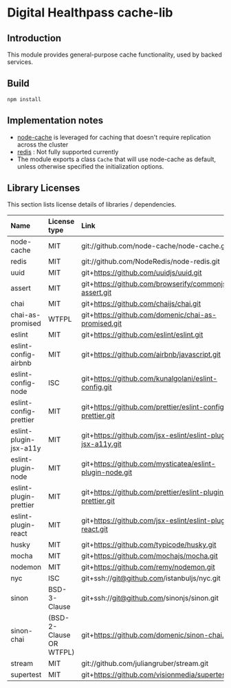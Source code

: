# Digital Healthpass cache-lib

## Introduction

This module provides general-purpose cache functionality, used by backed services.

## Build

```
npm install
```

## Implementation notes
- [node-cache](https://www.npmjs.com/package/node-cache) is leveraged for caching that doesn't require replication across the cluster
- [redis](https://www.npmjs.com/package/ioredis) : Not fully supported currently
- The module exports a class `Cache` that will use node-cache as default, unless otherwise specified the initialization options.

## Library Licenses

This section lists license details of libraries / dependencies.

| Name                   | License type            | Link                                                         |
| :--------------------- | :---------------------- | :----------------------------------------------------------- |
| node-cache             | MIT                     | git://github.com/node-cache/node-cache.git                   |
| redis                  | MIT                     | git://github.com/NodeRedis/node-redis.git                    |
| uuid                   | MIT                     | git+https://github.com/uuidjs/uuid.git                       |
| assert                 | MIT                     | git+https://github.com/browserify/commonjs-assert.git        |
| chai                   | MIT                     | git+https://github.com/chaijs/chai.git                       |
| chai-as-promised       | WTFPL                   | git+https://github.com/domenic/chai-as-promised.git          |
| eslint                 | MIT                     | git+https://github.com/eslint/eslint.git                     |
| eslint-config-airbnb   | MIT                     | git+https://github.com/airbnb/javascript.git                 |
| eslint-config-node     | ISC                     | git+https://github.com/kunalgolani/eslint-config.git         |
| eslint-config-prettier | MIT                     | git+https://github.com/prettier/eslint-config-prettier.git   |
| eslint-plugin-jsx-a11y | MIT                     | git+https://github.com/jsx-eslint/eslint-plugin-jsx-a11y.git |
| eslint-plugin-node     | MIT                     | git+https://github.com/mysticatea/eslint-plugin-node.git     |
| eslint-plugin-prettier | MIT                     | git+https://github.com/prettier/eslint-plugin-prettier.git   |
| eslint-plugin-react    | MIT                     | git+https://github.com/jsx-eslint/eslint-plugin-react.git    |
| husky                  | MIT                     | git+https://github.com/typicode/husky.git                    |
| mocha                  | MIT                     | git+https://github.com/mochajs/mocha.git                     |
| nodemon                | MIT                     | git+https://github.com/remy/nodemon.git                      |
| nyc                    | ISC                     | git+ssh://git@github.com/istanbuljs/nyc.git                  |
| sinon                  | BSD-3-Clause            | git+ssh://git@github.com/sinonjs/sinon.git                   |
| sinon-chai             | (BSD-2-Clause OR WTFPL) | git+https://github.com/domenic/sinon-chai.git                |
| stream                 | MIT                     | git://github.com/juliangruber/stream.git                     |
| supertest              | MIT                     | git+https://github.com/visionmedia/supertest.git             |